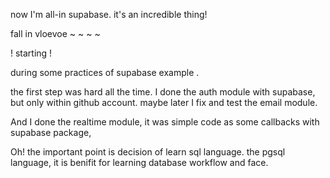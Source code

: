 now I'm all-in supabase. 
it's an incredible thing! 

fall in vloevoe ~ ~ ~ ~


! starting !

during some practices of supabase example .

the first step was hard all the time. I done the auth module with supabase, but only within github account.
maybe later I fix and test the email module.

And I done the realtime module, it was simple code as some callbacks with supabase package,

Oh! the important point is decision of learn sql language. the pgsql language, it is benifit for learning database workflow and face.
